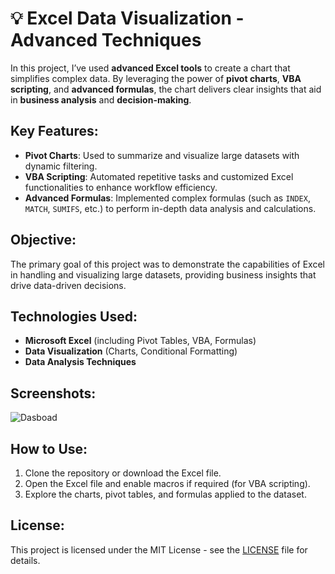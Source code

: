 # 💡 Excel Data Visualization - Advanced Techniques

In this project, I’ve used **advanced Excel tools** to create a chart that simplifies complex data. By leveraging the power of **pivot charts**, **VBA scripting**, and **advanced formulas**, the chart delivers clear insights that aid in **business analysis** and **decision-making**.

## Key Features:
- **Pivot Charts**: Used to summarize and visualize large datasets with dynamic filtering.
- **VBA Scripting**: Automated repetitive tasks and customized Excel functionalities to enhance workflow efficiency.
- **Advanced Formulas**: Implemented complex formulas (such as `INDEX`, `MATCH`, `SUMIFS`, etc.) to perform in-depth data analysis and calculations.

## Objective:
The primary goal of this project was to demonstrate the capabilities of Excel in handling and visualizing large datasets, providing business insights that drive data-driven decisions.

## Technologies Used:
- **Microsoft Excel** (including Pivot Tables, VBA, Formulas)
- **Data Visualization** (Charts, Conditional Formatting)
- **Data Analysis Techniques**

## Screenshots:
![Dasboad](https://github.com/user-attachments/assets/8a4bed56-325a-43b0-a73a-b0ba2d42ecbf)

## How to Use:
1. Clone the repository or download the Excel file.
2. Open the Excel file and enable macros if required (for VBA scripting).
3. Explore the charts, pivot tables, and formulas applied to the dataset.

## License:
This project is licensed under the MIT License - see the [LICENSE](LICENSE) file for details.


